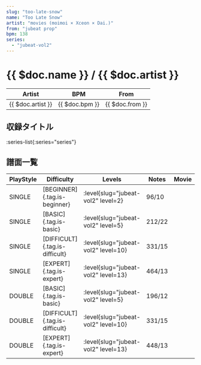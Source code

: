 ```yaml
---
slug: "too-late-snow"
name: "Too Late Snow"
artist: "movies (moimoi × Xceon × Dai.)"
from: "jubeat prop"
bpm: 138
series:
  - "jubeat-vol2"
---
```


# {{ $doc.name }} / {{ $doc.artist }}

|Artist|BPM|From|
|------|---|----|
|{{ $doc.artist }}|{{ $doc.bpm }}|{{ $doc.from }}|

## 収録タイトル

:series-list{:series="series"}

## 譜面一覧

|PlayStyle|Difficulty|Levels|Notes|Movie|
|---------|----------|------|-----|-----|
|SINGLE|[BEGINNER]{.tag.is-beginner}|<div class="field is-grouped is-grouped-multiline"> :level{slug="jubeat-vol2" level=2}</div>|96/10||
|SINGLE|[BASIC]{.tag.is-basic}|<div class="field is-grouped is-grouped-multiline"> :level{slug="jubeat-vol2" level=5}</div>|212/22||
|SINGLE|[DIFFICULT]{.tag.is-difficult}|<div class="field is-grouped is-grouped-multiline"> :level{slug="jubeat-vol2" level=10}</div>|331/15||
|SINGLE|[EXPERT]{.tag.is-expert}|<div class="field is-grouped is-grouped-multiline"> :level{slug="jubeat-vol2" level=13}</div>|464/13||
|DOUBLE|[BASIC]{.tag.is-basic}|<div class="field is-grouped is-grouped-multiline"> :level{slug="jubeat-vol2" level=5}</div>|196/12||
|DOUBLE|[DIFFICULT]{.tag.is-difficult}|<div class="field is-grouped is-grouped-multiline"> :level{slug="jubeat-vol2" level=10}</div>|331/15||
|DOUBLE|[EXPERT]{.tag.is-expert}|<div class="field is-grouped is-grouped-multiline"> :level{slug="jubeat-vol2" level=13}</div>|448/13||
